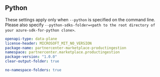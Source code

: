 ## Python

These settings apply only when `--python` is specified on the command line.
Please also specify `--python-sdks-folder=<path to the root directory of your azure-sdk-for-python clone>`.

``` yaml $(python)
openapi-type: data-plane
license-header: MICROSOFT_MIT_NO_VERSION
package-name: partnercenter-marketplace-productingestion
namespace: partnercenter.marketplace.productingestion
package-version: "1.0.0"
clear-output-folder: true
```

``` yaml $(python)
no-namespace-folders: true
```